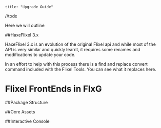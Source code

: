 ```
title: "Upgrade Guide"
```

//todo




Here we will outline 

##HaxeFlixel 3.x

HaxeFlixel 3.x is an evolution of the original Flixel api and while most of the API is very similar and quickly learnt, it requires some renames and modifications to update your code. 

In an effort to help with this process there is a find and replace convert command included with the Flixel Tools. You can see what it replaces here.



# Flixel FrontEnds in FlxG

##Package Structure

##Core Assets

##Interactive Console